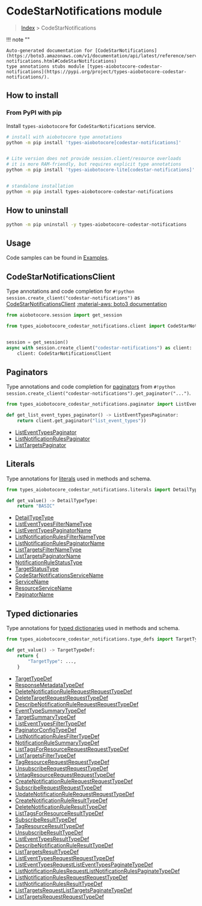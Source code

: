 # CodeStarNotifications module

> [Index](../README.md) > CodeStarNotifications


!!! note ""

    Auto-generated documentation for [CodeStarNotifications](https://boto3.amazonaws.com/v1/documentation/api/latest/reference/services/codestar-notifications.html#CodeStarNotifications)
    type annotations stubs module [types-aiobotocore-codestar-notifications](https://pypi.org/project/types-aiobotocore-codestar-notifications/).

## How to install



### From PyPI with pip

Install `types-aiobotocore` for `CodeStarNotifications` service.

```bash
# install with aiobotocore type annotations
python -m pip install 'types-aiobotocore[codestar-notifications]'


# Lite version does not provide session.client/resource overloads
# it is more RAM-friendly, but requires explicit type annotations
python -m pip install 'types-aiobotocore-lite[codestar-notifications]'


# standalone installation
python -m pip install types-aiobotocore-codestar-notifications
```



## How to uninstall

```bash
python -m pip uninstall -y types-aiobotocore-codestar-notifications
```

## Usage

Code samples can be found in [Examples](./usage.md).

## CodeStarNotificationsClient

Type annotations and code completion for  `#!python session.create_client("codestar-notifications")` as [CodeStarNotificationsClient](./client.md)
[:material-aws: boto3 documentation](https://boto3.amazonaws.com/v1/documentation/api/latest/reference/services/codestar-notifications.html#CodeStarNotifications.Client)

```python title="Usage example"
from aiobotocore.session import get_session

from types_aiobotocore_codestar_notifications.client import CodeStarNotificationsClient


session = get_session()
async with session.create_client("codestar-notifications") as client:
    client: CodeStarNotificationsClient
```


## Paginators

Type annotations and code completion for
[paginators](./paginators.md)
from `#!python session.create_client("codestar-notifications").get_paginator("...")`.

```python title="Usage example"
from types_aiobotocore_codestar_notifications.paginator import ListEventTypesPaginator

def get_list_event_types_paginator() -> ListEventTypesPaginator:
    return client.get_paginator("list_event_types"))
```

- [ListEventTypesPaginator](./paginators.md#listeventtypespaginator)
- [ListNotificationRulesPaginator](./paginators.md#listnotificationrulespaginator)
- [ListTargetsPaginator](./paginators.md#listtargetspaginator)








## Literals

Type annotations for [literals](./literals.md) used in methods and schema.

```python title="Usage example"
from types_aiobotocore_codestar_notifications.literals import DetailTypeType

def get_value() -> DetailTypeType:
    return "BASIC"
```

- [DetailTypeType](./literals.md#detailtypetype)
- [ListEventTypesFilterNameType](./literals.md#listeventtypesfilternametype)
- [ListEventTypesPaginatorName](./literals.md#listeventtypespaginatorname)
- [ListNotificationRulesFilterNameType](./literals.md#listnotificationrulesfilternametype)
- [ListNotificationRulesPaginatorName](./literals.md#listnotificationrulespaginatorname)
- [ListTargetsFilterNameType](./literals.md#listtargetsfilternametype)
- [ListTargetsPaginatorName](./literals.md#listtargetspaginatorname)
- [NotificationRuleStatusType](./literals.md#notificationrulestatustype)
- [TargetStatusType](./literals.md#targetstatustype)
- [CodeStarNotificationsServiceName](./literals.md#codestarnotificationsservicename)
- [ServiceName](./literals.md#servicename)
- [ResourceServiceName](./literals.md#resourceservicename)
- [PaginatorName](./literals.md#paginatorname)




## Typed dictionaries

Type annotations for [typed dictionaries](./type_defs.md) used in methods and schema.

```python title="Usage example"
from types_aiobotocore_codestar_notifications.type_defs import TargetTypeDef

def get_value() -> TargetTypeDef:
    return {
        "TargetType": ...,
    }
```

- [TargetTypeDef](./type_defs.md#targettypedef)
- [ResponseMetadataTypeDef](./type_defs.md#responsemetadatatypedef)
- [DeleteNotificationRuleRequestRequestTypeDef](./type_defs.md#deletenotificationrulerequestrequesttypedef)
- [DeleteTargetRequestRequestTypeDef](./type_defs.md#deletetargetrequestrequesttypedef)
- [DescribeNotificationRuleRequestRequestTypeDef](./type_defs.md#describenotificationrulerequestrequesttypedef)
- [EventTypeSummaryTypeDef](./type_defs.md#eventtypesummarytypedef)
- [TargetSummaryTypeDef](./type_defs.md#targetsummarytypedef)
- [ListEventTypesFilterTypeDef](./type_defs.md#listeventtypesfiltertypedef)
- [PaginatorConfigTypeDef](./type_defs.md#paginatorconfigtypedef)
- [ListNotificationRulesFilterTypeDef](./type_defs.md#listnotificationrulesfiltertypedef)
- [NotificationRuleSummaryTypeDef](./type_defs.md#notificationrulesummarytypedef)
- [ListTagsForResourceRequestRequestTypeDef](./type_defs.md#listtagsforresourcerequestrequesttypedef)
- [ListTargetsFilterTypeDef](./type_defs.md#listtargetsfiltertypedef)
- [TagResourceRequestRequestTypeDef](./type_defs.md#tagresourcerequestrequesttypedef)
- [UnsubscribeRequestRequestTypeDef](./type_defs.md#unsubscriberequestrequesttypedef)
- [UntagResourceRequestRequestTypeDef](./type_defs.md#untagresourcerequestrequesttypedef)
- [CreateNotificationRuleRequestRequestTypeDef](./type_defs.md#createnotificationrulerequestrequesttypedef)
- [SubscribeRequestRequestTypeDef](./type_defs.md#subscriberequestrequesttypedef)
- [UpdateNotificationRuleRequestRequestTypeDef](./type_defs.md#updatenotificationrulerequestrequesttypedef)
- [CreateNotificationRuleResultTypeDef](./type_defs.md#createnotificationruleresulttypedef)
- [DeleteNotificationRuleResultTypeDef](./type_defs.md#deletenotificationruleresulttypedef)
- [ListTagsForResourceResultTypeDef](./type_defs.md#listtagsforresourceresulttypedef)
- [SubscribeResultTypeDef](./type_defs.md#subscriberesulttypedef)
- [TagResourceResultTypeDef](./type_defs.md#tagresourceresulttypedef)
- [UnsubscribeResultTypeDef](./type_defs.md#unsubscriberesulttypedef)
- [ListEventTypesResultTypeDef](./type_defs.md#listeventtypesresulttypedef)
- [DescribeNotificationRuleResultTypeDef](./type_defs.md#describenotificationruleresulttypedef)
- [ListTargetsResultTypeDef](./type_defs.md#listtargetsresulttypedef)
- [ListEventTypesRequestRequestTypeDef](./type_defs.md#listeventtypesrequestrequesttypedef)
- [ListEventTypesRequestListEventTypesPaginateTypeDef](./type_defs.md#listeventtypesrequestlisteventtypespaginatetypedef)
- [ListNotificationRulesRequestListNotificationRulesPaginateTypeDef](./type_defs.md#listnotificationrulesrequestlistnotificationrulespaginatetypedef)
- [ListNotificationRulesRequestRequestTypeDef](./type_defs.md#listnotificationrulesrequestrequesttypedef)
- [ListNotificationRulesResultTypeDef](./type_defs.md#listnotificationrulesresulttypedef)
- [ListTargetsRequestListTargetsPaginateTypeDef](./type_defs.md#listtargetsrequestlisttargetspaginatetypedef)
- [ListTargetsRequestRequestTypeDef](./type_defs.md#listtargetsrequestrequesttypedef)

